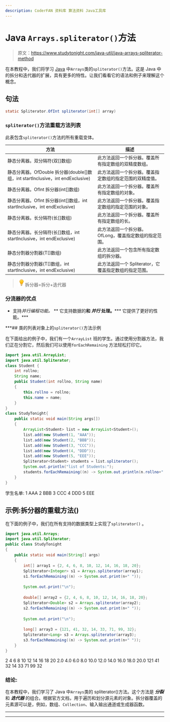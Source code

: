 ```yaml
---
description: CoderFAN 资料库 算法资料 Java工具库
---
```


# Java `Arrays.spliterator()`方法

> 原文：<https://www.studytonight.com/java-util/java-arrays-spliterator-method>

在本教程中，我们将学习 [Java](https://www.studytonight.com/java/) 中`Arrays`类的`spliterator()`方法。这是 Java 中的拆分和迭代器的扩展，具有更多的特性。让我们看看它的语法和例子来理解这个概念。

## 句法

```java
static Spliterator.OfInt spliterator(int[] array)
```

### `spliterator()`方法重载方法列表

此表包含`spliterator()`方法的所有重载变体。

| 方法 | 描述 |
| --- | --- |
| 静态分离器。双分隔符(双[]数组) | 此方法返回一个拆分器。覆盖所有指定数组的双精度数组。 |
| 静态分离器。OfDouble 拆分器(double[]数组，int startInclusive，int endExclusive) | 此方法返回一个拆分器。覆盖指定数组的指定范围的双精度值。 |
| 静态分离器。OfInt 拆分器(int[]数组) | 此方法返回一个拆分器。覆盖所有指定数组的对象。 |
| 静态分离器。OfInt 拆分器(int[]数组，int startInclusive，int endExclusive) | 此方法返回一个拆分器。覆盖指定数组的指定范围的对象。 |
| 静态分离器。长分隔符(长[]数组) | 此方法返回一个拆分器。覆盖所有指定数组的长。 |
| 静态分离器。长分隔符(长[]数组，int startInclusive，int endExclusive) | 此方法返回一个拆分器。OfLong，覆盖指定数组的指定范围。 |
| 静态<t>分割器<t>分割器(T[]数组)</t></t> | 此方法返回一个包含所有指定数组的拆分器。 |
| 静态<t>分割器<t>分割器(T[]数组，int startInclusive，int endExclusive)</t></t> | 此方法返回一个 Spliterator，它覆盖指定数组的指定范围。 |

> ![enlightened](img/bcefbc0bebd753ed2a05f55c0b74d9f0.png "enlightened")拆分器=拆分+迭代器

### 分流器的优点

*   支持*并行编程功能。*
**   它支持数据的**和 ***并行*** 处理。*****   它提供了更好的性能。***

 ***## 类的列表对象上的`spliterator()`方法示例

在下面给出的例子中，我们有一个`ArrayList` 班的学生。通过使用分割器方法，我们正在分割它，然后我们可以使用`forEachRemaining` 方法轻松打印它。

```java
import java.util.ArrayList;
import java.util.Spliterator;
class Student { 
	int rollno; 
	String name;
	public Student(int rollno, String name) 
	{ 
		this.rollno = rollno; 
		this.name = name; 
	}  
} 
class StudyTonight{ 
	public static void main(String args[]) 
	{  
		ArrayList<Student> list = new ArrayList<Student>(); 
		list.add(new Student(1, "AAA"));
		list.add(new Student(2, "BBB"));
		list.add(new Student(3, "CCC"));
		list.add(new Student(4, "DDD"));
		list.add(new Student(5, "EEE"));		
		Spliterator<Student> students = list.spliterator(); 
		System.out.println("list of Students:"); 
		students.forEachRemaining((n) -> System.out.println(n.rollno+" "+n.name)); 
	}
}
```

学生名单:
1 AAA
2 BBB
3 CCC
4 DDD
5 EEE

## 示例:拆分器的重载方法()

在下面的例子中，我们在所有支持的数据类型上实现了`spliterator()` 。

```java
import java.util.Arrays;
import java.util.Spliterator;
public class StudyTonight 
{
	public static void main(String[] args) 
	{
		int[] array1 = {2, 4, 6, 8, 10, 12, 14, 16, 18, 20};
        Spliterator<Integer> s1 = Arrays.spliterator(array1);
        s1.forEachRemaining((n) -> System.out.print(n+" "));     

        System.out.print("\n");   

        double[] array2 = {2, 4, 6, 8, 10, 12, 14, 16, 18, 20};
        Spliterator<Double> s2 = Arrays.spliterator(array2);
        s2.forEachRemaining((n) -> System.out.print(n+" "));  

        System.out.print("\n");   

        long[] array3 = {121, 41, 32, 14, 33, 71, 99, 32};
        Spliterator<Long> s3 = Arrays.spliterator(array3);
        s3.forEachRemaining((n) -> System.out.print(n+" "));                 
	}
}
```

2 4 6 8 10 12 14 16 18 20
2.0 4.0 6.0 8.0 10.0 12.0 14.0 16.0 18.0 20.0
121 41 32 14 33 71 99 32

### 结论:

在本教程中，我们学习了 Java 中`Arrays`类的 spliterator()方法。这个方法是 ***分裂*** 和 ***迭代器*** 的组合。根据官方文档，用于遍历和划分源元素的对象。拆分器覆盖的元素源可以是，例如，数组、`Collection`、输入输出通道或生成器函数。

* * *

* * ****